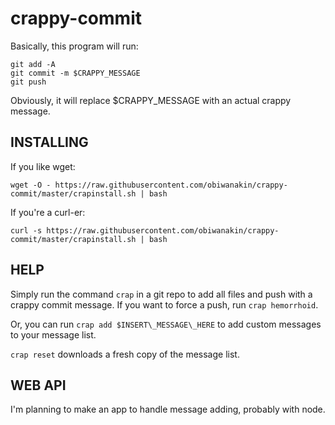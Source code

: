 # crappy-commit
Basically, this program will run:


    git add -A
    git commit -m $CRAPPY_MESSAGE
    git push


Obviously, it will replace $CRAPPY_MESSAGE with  an actual crappy message.


## INSTALLING
If you like wget:

    wget -O - https://raw.githubusercontent.com/obiwanakin/crappy-commit/master/crapinstall.sh | bash

If you're a curl-er:

    curl -s https://raw.githubusercontent.com/obiwanakin/crappy-commit/master/crapinstall.sh | bash


## HELP
Simply run the command `crap` in a git repo to add all files and push with a crappy commit message.
If you want to force a push, run `crap hemorrhoid`.

Or, you can run `crap add $INSERT\_MESSAGE\_HERE` to add custom messages to your message list.


`crap reset` downloads a fresh copy of the message list.

## WEB API
I'm planning to make an app to handle message adding, probably with node.

